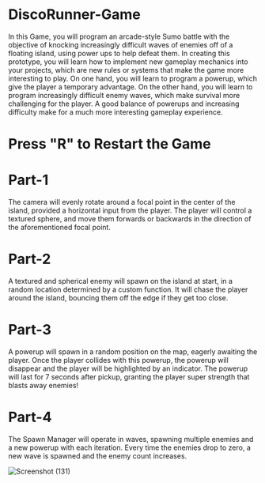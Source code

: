 # DiscoRunner-Game
In this Game, you will program an arcade-style Sumo battle with the objective of knocking increasingly difficult waves of enemies off of a floating island, using power ups to help defeat them. In creating this prototype, you will learn how to implement new gameplay mechanics into your projects, which are new rules or systems that make the game more interesting to play. On one hand, you will learn to program a powerup, which give the player a temporary advantage. On the other hand, you will learn to program increasingly difficult enemy waves, which make survival more challenging for the player. A good balance of powerups and increasing difficulty make for a much more interesting gameplay experience.

# Press "R" to Restart the Game

# Part-1
The camera will evenly rotate around a focal point in the center of the island, provided a horizontal input from the player. The player will control a textured sphere, and move them forwards or backwards in the direction of the aforementioned focal point.

# Part-2
A textured and spherical enemy will spawn on the island at start, in a random location determined by a custom function. It will chase the player around the island, bouncing them off the edge if they get too close.

# Part-3
A powerup will spawn in a random position on the map, eagerly awaiting the player. Once the player collides with this powerup, the powerup will disappear and the player will be highlighted by an indicator. The powerup will last for 7 seconds after pickup, granting the player super strength that blasts away enemies!

# Part-4
The Spawn Manager will operate in waves, spawning multiple enemies and a new powerup with each iteration. Every time the enemies drop to zero, a new wave is spawned and the enemy count increases.

![Screenshot (131)](https://user-images.githubusercontent.com/67385503/122681964-7b047280-d214-11eb-8acb-c4be71f1e06b.png)





